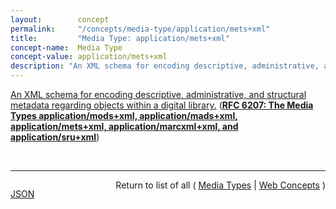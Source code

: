 ```yaml
---
layout:        concept
permalink:     "/concepts/media-type/application/mets+xml"
title:         "Media Type: application/mets+xml"
concept-name:  Media Type
concept-value: application/mets+xml
description: "An XML schema for encoding descriptive, administrative, and structural metadata regarding objects within a digital library."
---
```


[An XML schema for encoding descriptive, administrative, and structural metadata regarding objects within a digital library.](https://datatracker.ietf.org/doc/html/rfc6207#section-4 "Read documentation for Media Type &#34;application/mets+xml&#34;") (**[RFC 6207: The Media Types application/mods+xml, application/mads+xml, application/mets+xml, application/marcxml+xml, and application/sru+xml](/specs/IETF/RFC/6207 "This document specifies media types for the following formats: MODS (Metadata Object Description Schema), MADS (Metadata Authority Description Schema), METS (Metadata Encoding and Transmission Standard), MARCXML (MARC21 XML Schema), and the SRU (Search/Retrieve via URL Response Format) protocol response XML schema. These are all XML schemas providing representations of various forms of information including metadata and search results.")**)

<br/>
<hr/>

<p style="float : left"><a href="./application/mets+xml.json" title="JSON representing this particular Web Concept value">JSON</a></p>
<p style="text-align: right">Return to list of all ( <a href="../media-type/">Media Types</a> | <a href="../">Web Concepts</a> )</p>

